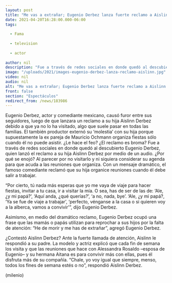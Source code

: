 ```yaml
---
layout: post
title: "Me vas a extrañar; Eugenio Derbez lanza fuerte reclamo a Aislinn Derbez; ella lo exhibe"
date: 2021-04-20T16:28:00.000-06:00
tags:
  
  - Fama
  
  - television
  
  - actor
  
author: nil
description: "Fue a través de redes sociales en donde quedó al descubierto Eugenio Derbez, quien lanzó el reclamo a su hija Aislinn Derbez por medio de un audio. ¿Por qué se enojó? Te contamos cómo fue este divertido momento. "
image: "/uploads/2021/images-eugenio-derbez-lanza-reclamo-aislinn.jpg"
video: nil
audio: nil
alt: "Me vas a extrañar; Eugenio Derbez lanza fuerte reclamo a Aislinn Derbez; ella lo exhibe"
front: false
section: "Espectáculos"
redirect_from: /news/183986
---
```


Eugenio Derbez, actor y comediante mexicano, causó furor entre sus seguidores, luego de que lanzara un reclamo a su hija Aislinn Derbez debido a que ya no lo ha visitado, algo que suele pasar en todas las familias. El también productor externó su ‘molestia’ con su hija porque supuestamente la ex pareja de Mauricio Ochmann organiza fiestas sólo cuando él no puede asistir. ¿Le hace el feo? ¿El reclamo es broma? Fue a través de redes sociales en donde quedó al descubierto Eugenio Derbez, quien lanzó el reclamo a su hija Aislinn Derbez por medio de un audio. ¿Por qué se enojó? Al parecer por no visitarlo y ni siquiera considerar su agenda para que acuda a las reuniones que organiza. Con un mensaje dramático, el famoso comediante reclamó que su hija organice reuniones cuando él debe salir a trabajar. 

“Por cierto, tú nada más esperas que yo me vaya de viaje para hacer fiestas, invitar a tu casa, ir a visitar la mía. O sea, has de ser de las de: ‘Ale, ¿y mi papá?’, ‘Aquí anda, ¿qué querías?’, ‘a no, nada, bye’. ‘Ale, ¿y mi papá?, ‘Ya se fue de viaje a trabajar’, ‘perfecto, vénganse a la casa o si quieren voy a la alberca, vamos a convivir'”, dijo Eugenio Derbez. 

Asimismo, en medio del dramático reclamo, Eugenio Derbez ocupó una frase que las mamás o papás utilizan para reprochar a sus hijos por la falta de atención: “He de morir y me has de extrañar”, agregó Eugenio Derbez. 

¿Contestó Aislinn Derbez? Ante la fuerte llamada de atención, Aislinn le respondió a su padre. La modelo y actriz explicó que cada fin de semana los visita y que las reuniones que hace con Alessandra Rosaldo –esposa de Eugenio– y su hermana Aitana es para convivir más con ellas, pues  él disfruta más de su compañía. “Chale, yo voy igual que siempre, menso, todos los fines de semana estés o no”, respondió Aislinn Derbez. 

(milenio)